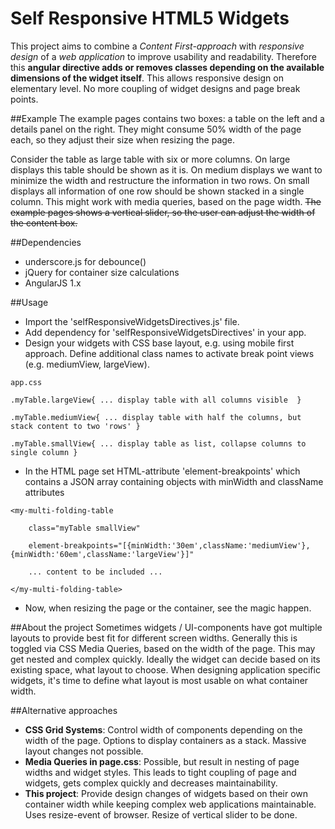 # Self Responsive HTML5 Widgets

This project aims to combine a _Content First-approach_ with _responsive design_ of a _web application_ to improve usability and readability.
Therefore this **angular directive adds or removes classes depending on the available dimensions of the widget itself**.
This allows responsive design on elementary level.
No more coupling of widget designs and page break points.

##Example
The example pages contains two boxes: a table on the left and a details panel on the right.
They might consume 50% width of the page each, so they adjust their size when resizing the page.

Consider the table as large table with six or more columns.
On large displays this table should be shown as it is.
On medium displays we want to minimize the width and restructure the information in two rows. 
On small displays all information of one row should be shown stacked in a single column.
This might work with media queries, based on the page width.
~~The example pages shows a vertical slider, so the user can adjust the width of the content box.~~

##Dependencies
* underscore.js for debounce()
* jQuery for container size calculations
* AngularJS 1.x

##Usage
* Import the 'selfResponsiveWidgetsDirectives.js' file.
* Add dependency for 'selfResponsiveWidgetsDirectives' in your app.
* Design your widgets with CSS base layout, e.g. using mobile first approach. Define additional class names to activate break point views (e.g. mediumView, largeView).

`app.css`

`.myTable.largeView{ ... display table with all columns visible  }`

`.myTable.mediumView{ ... display table with half the columns, but stack content to two 'rows' }`

`.myTable.smallView{ ... display table as list, collapse columns to single column }`

* In the HTML page set HTML-attribute 'element-breakpoints' which contains a JSON array containing objects with minWidth and className attributes

`<my-multi-folding-table`

`    class="myTable smallView"`

`    element-breakpoints="[{minWidth:'30em',className:'mediumView'},{minWidth:'60em',className:'largeView'}]"`

`    ... content to be included ...`

`</my-multi-folding-table>`

* Now, when resizing the page or the container, see the magic happen.

##About the project
Sometimes widgets / UI-components have got multiple layouts to provide best fit for different screen widths. Generally this is toggled via CSS Media Queries, based on the width of the page. This may get nested and complex quickly. Ideally the widget can decide based on its existing space, what layout to choose. When designing application specific widgets, it's time to define what layout is most usable on what container width.

##Alternative approaches
* **CSS Grid Systems**: Control width of components depending on the width of the page. Options to display containers as a stack. Massive layout changes not possible.
* **Media Queries in page.css**: Possible, but result in nesting of page widths and widget styles. This leads to tight coupling of page and widgets, gets complex quickly and decreases maintainability.
* **This project**: Provide design changes of widgets based on their own container width while keeping complex web applications maintainable. Uses resize-event of browser. Resize of vertical slider to be done.